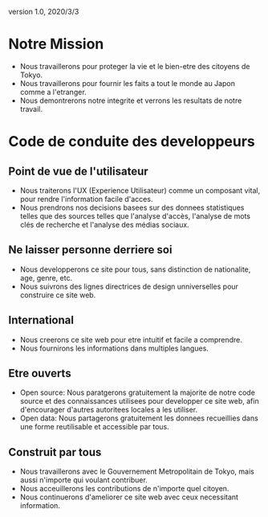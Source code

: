 version 1.0, 2020/3/3

# Notre Mission

- Nous travaillerons pour proteger la vie et le bien-etre des citoyens de Tokyo.
- Nous travaillerons pour fournir les faits a tout le monde au Japon comme a l'etranger.
- Nous demontrerons notre integrite et verrons les resultats de notre travail.

# Code de conduite des developpeurs

## Point de vue de l'utilisateur

- Nous traiterons l'UX (Experience Utilisateur) comme un composant vital, pour rendre l'information facile d'acces.
- Nous prendrons nos decisions basees sur des donnees statistiques telles que des sources telles que l'analyse d'accès, l'analyse de mots clés de recherche et l'analyse des médias sociaux.

## Ne laisser personne derriere soi

- Nous developperons ce site pour tous, sans distinction de nationalite, age, genre, etc.
- Nous suivrons des lignes directrices de design unniverselles pour construire ce site web.

## International

- Nous creerons ce site web pour etre intuitif et facile a comprendre.
- Nous fournirons les informations dans multiples langues.

## Etre ouverts

- Open source: Nous paratgerons gratuitement la majorite de notre code source et des connaissances utilisees pour developper ce site web, afin d'encourager d'autres autoritees locales a les utiliser.
- Open data: Nous partagerons gratuitement les donnees recueillies dans une forme reutilisable et accessible par tous.

## Construit par tous

- Nous travaillerons avec le Gouvernement Metropolitain de Tokyo, mais aussi n'importe qui voulant contribuer.
- Nous acceuillerons les contributions de n'importe quel citoyen.
- Nous continuerons d'ameliorer ce site web avec ceux necessitant information.
